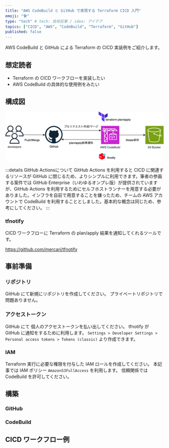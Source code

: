 ```yaml
---
title: "AWS CodeBuild と GitHub で実現する Terraform CICD 入門"
emoji: "🛠️"
type: "tech" # tech: 技術記事 / idea: アイデア
topics: ["CICD", "AWS", "CodeBuild", "Terraform", "GitHub"]
published: false
---
```


AWS CodeBuild と GitHub による Terraform の CICD 実装例をご紹介します。

## 想定読者

- Terraform の CICD ワークフローを実装したい
- AWS CodeBuild の具体的な使用例をみたい

## 構成図

![構成図](/images/ci-codebuild-terraform-20231026/architecture.png)

:::details GitHub Actionsについて
GitHub Actions を利用すると CICD に関連するリソースが GitHub に閉じるため、よりシンプルに利用できます。筆者の参画する案件では GitHub Enterprise（いわゆるオンプレ版）が提供されていますが、GitHub Actions を利用するためにセルフホストランナーを用意する必要がありました。インフラを自前で用意することを嫌ったため、チームの AWS アカウントで CodeBuild を利用することとしました。基本的な概念は同じため、参考にしてください。
:::

### tfnotify

CICD ワークフローに Terraform の plan/apply 結果を通知してくれるツールです。

https://github.com/mercari/tfnotify


## 事前準備

### リポジトリ

GitHub にて新規にリポジトリを作成してください。
プライベートリポジトリで問題ありません。

### アクセストークン

GitHub にて 個人のアクセストークンを払い出してください。
tfnotify が GitHub に通知をするために利用します。
`Settings > Developer Settings > Personal access tokens > Tokens (classic)` より作成できます。

### IAM

Terraform 実行に必要な権限を付与した IAM ロールを作成してください。
本記事では IAM ポリシー `AmazonS3FullAccess` を利用します。
信頼関係では CodeBuild を許可してください。

## 構築

### GitHub

### CodeBuild

## CICD ワークフロー例
